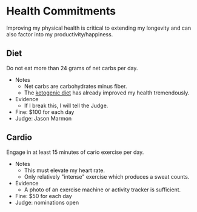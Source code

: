 # Health Commitments

Improving my physical health is critical to extending my longevity and can also factor into my productivity/happiness.

## Diet

Do not eat more than 24 grams of net carbs per day.

- Notes
    - Net carbs are carbohydrates minus fiber.
    - The [ketogenic diet](https://www.reddit.com/r/keto/) has already improved my health tremendously.
- Evidence
    - If I break this, I will tell the Judge.
- Fine: $100 for each day
- Judge: Jason Marmon

## Cardio

Engage in at least 15 minutes of cario exercise per day.

- Notes
    - This must elevate my heart rate.
    - Only relatively "intense" exercise which produces a sweat counts.
- Evidence
    - A photo of an exercise machine or activity tracker is sufficient.
- Fine: $50 for each day
- Judge: nominations open
